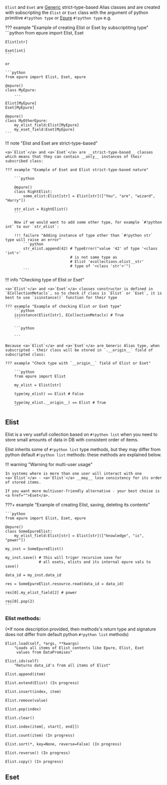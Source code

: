 <a>`Elist`</a> and <a>`Eset`</a> are <a href="https://docs.python.org/3/library/stdtypes.html#generic-alias-type">Generic</a> strict-type-based Alias classes and are created with subscripting the <a>`Elist`</a> or <a>`Eset`</a> class with the argument of python primitive `#!python type` or <a href="">Epure</a> `#!python type` e.g.

??? example "Example of creating Elist or Eset by subscriptiting type"
    ```python
    from epure import Elist, Eset

    Elist[str]

    Eset[int]
    ```

    or

    ```python
    from epure import Elist, Eset, epure

    @epure()
    class MyEpure:
        ...

    Elist[MyEpure]
    Eset[MyEpure]

    @epure()
    class MyOtherEpure:
        my_elist_field:Elist[MyEpure]
        my_eset_field:Eset[MyEpure]
    ```

!!! note "Elist and Eset are strict-type-based"

    <a>`Elist`</a> and <a>`Eset`</a> are __strict-type-based__ classes which means that they can contain __only__ instances of their subscribed class:

    ??? example "Example of Eset and Elist strict-type-based nature"

        ```python

        @epure()
        class RightElist:
            some_elist:Elist[str] = Elist[str](["You", "are", "wizard", "Harry"])

        str_elist = RightElist()
        ```

        Now if we would want to add some other type, for example `#!python int` to our `str_elist`:

        !!! failure "Adding instance of type other than `#!python str` type will raise an error"
            ```python
            str_elist.append(42) # TypeError("value '42' of type '<class 'int'>' 
                                 # is not same type as 
                                 # Elist 'ecollections.elist__str' 
                                 # type of '<class 'str'>'")
            ```

!!! info "Checking type of Elist or Eset"

    <a>`Elist`</a> and <a>`Eset`</a> classes constructor is defined in `ECollectionMetacls`, so to check if class is `Elist` or `Eset`, it is best to use `isinstance()` function for their type

    ??? example "Example of checking Elist or Eset type"
        ```python
        isinstance(Elist[str], ECollectionMetacls) # True
        ```

        ```python
        
        ```

    Because <a>`Elist`</a> and <a>`Eset`</a> are Generic Alias type, when subscripted - their class will be stored in `.__origin__` field of subscripted class:

    ??? example "Check type with `__origin__` field of Elist or Eset"

        ```python 
        from epure import Elist

        my_elist = Elist[str]

        type(my_elist) == Elist # False

        type(my_elist.__origin__) == Elist # True
        ```


<!-- !!! warning "Warning: Nested Generic Types"
    Elist and Eset does not support nested Generics Types
    ??? failure "Example of not supported subscription"
        ```python
        Elist[list[str]]
        ``` -->





## Elist

Elist is a very usefull collection based on `#!python list` when you need to store small amounts of data in DB with consistent order of items.

Elist inherits some of `#!python list` type methods, but they may differ from python default `#!python list` methods: these methods are explained below.

!!! warning "Warning for multi-user usage"

    In systems where is more than one user will interact with one <a>`Elist`</a> - <a>`Elist`</a> __may__ lose consistency for its order of stored items. 
    
    If you want more multiuser-friendly alternative - your best choise is <a href="">Eset</a>.

???+ example "Example of creating Elist, saving, deleting its contents"

    ```python
    from epure import Elist, Eset, epure

    @epure()
    class SomeEpureElist:
        my_elist_field:Elist[str] = Elist[str](["knowledge", "is", "power"])

    my_inst = SomeEpureElist()

    my_inst.save() # this will triger recursive save for
                   # all esets, elists and its internal epure vals to save()

    data_id = my_inst.data_id

    res = SomeEpureElist.resource.read(data_id = data_id)

    res[0].my_elist_field[2] # power

    res[0].pop(2)
    ```

### Elist methods:

(*If none description provided, then methods's return type and signature does not differ from default python `#!python list` methods)

    Elist.load(self, *args, **kwargs)
        "Loads all items of Elist contents like Epure, Elist, Eset 
         values from DataPromises"

    Elist.ids(self)
        "Returns data_id's from all items of Elist"

    Elist.append(item)

    Elist.extend(Elist) (In progress)

    Elist.insert(index, item)

    Elist.remove(value)

    Elist.pop(index)

    Elist.clear()

    Elist.index(item[, start[, end]])

    Elist.count(item) (In progress)

    Elist.sort(*, key=None, reverse=False) (In progress)

    Elist.reverse() (In progress)

    Elist.copy() (In progress)


## Eset

